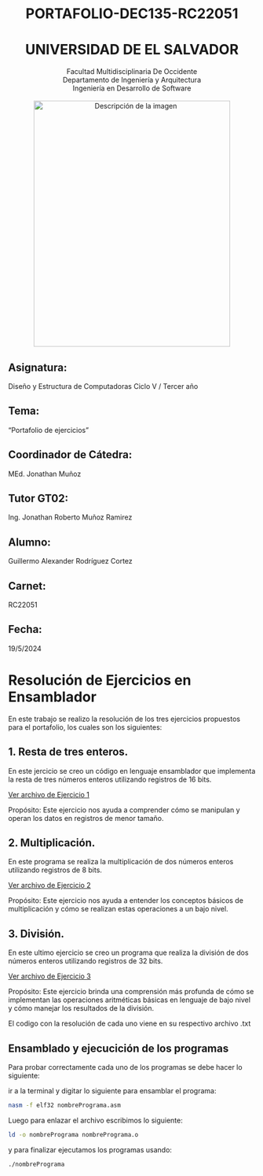 <h1 align="center">PORTAFOLIO-DEC135-RC22051</h1>
<h1 align="center">UNIVERSIDAD DE EL SALVADOR</h1>
<p align="center">
Facultad Multidisciplinaria De Occidente<br>
Departamento de Ingeniería y Arquitectura<br>
Ingeniería en Desarrollo de Software<br>
  <br><img src="https://upload.wikimedia.org/wikipedia/commons/c/c8/Logo_UES.jpg" alt="Descripción de la imagen" width="400" height="500"><br>
</p>

## Asignatura:
Diseño y Estructura de Computadoras
Ciclo V / Tercer año

## Tema:
“Portafolio de ejercicios”

## Coordinador de Cátedra:
MEd. Jonathan Muñoz

## Tutor GT02:
Ing. Jonathan Roberto Muñoz Ramirez

## Alumno:
Guillermo Alexander Rodríguez Cortez

## Carnet:
RC22051

## Fecha:
19/5/2024



# Resolución de Ejercicios en Ensamblador

En este trabajo se realizo la resolución de los tres ejercicios propuestos para el portafolio, los cuales son los siguientes:

## 1. Resta de tres enteros.
En este jercicio se creo un código en lenguaje ensamblador que implementa la resta de tres números enteros utilizando registros de 16 bits.

[Ver archivo de Ejercicio 1](https://github.com/Guill2/PORTAFOLIO-DEC135-RC22051/blob/3208097dc390a840e71bc0cacc1ba7b43f33dd82/Ejercicio%201%20-%20Resta%20-%20RC22051)


Propósito: Este ejercicio nos ayuda a comprender cómo se manipulan y operan los datos en registros de menor tamaño.

## 2. Multiplicación. 
En este programa se realiza la multiplicación de dos números enteros utilizando registros de 8 bits.

[Ver archivo de Ejercicio 2](https://github.com/Guill2/PORTAFOLIO-DEC135-RC22051/blob/3208097dc390a840e71bc0cacc1ba7b43f33dd82/Ejercicio%202%20-%20Multiplicaci%C3%B3n%20-%20RC22051)

Propósito: Este ejercicio nos ayuda a entender los conceptos básicos de multiplicación y cómo se realizan estas operaciones a un bajo nivel.

## 3. División.   
En este ultimo ejercicio se creo un programa que realiza la división de dos números enteros utilizando registros de 32 bits.

[Ver archivo de Ejercicio 3]()

Propósito: Este ejercicio brinda una comprensión más profunda de cómo se implementan las operaciones aritméticas básicas en lenguaje de bajo nivel y cómo manejar los resultados de la división.


El codigo con la resolución de cada uno viene en su respectivo archivo .txt

## Ensamblado y ejecucición de los programas

Para probar correctamente cada uno de los programas se debe hacer lo siguiente:

ir a la terminal y digitar lo siguiente para ensamblar el programa:
```bash
nasm -f elf32 nombrePrograma.asm
```
Luego para enlazar el archivo escribimos lo siguiente:
```bash
ld -o nombrePrograma nombrePrograma.o
```
y para finalizar ejecutamos los programas usando:
```bash
./nombrePrograma 
```


